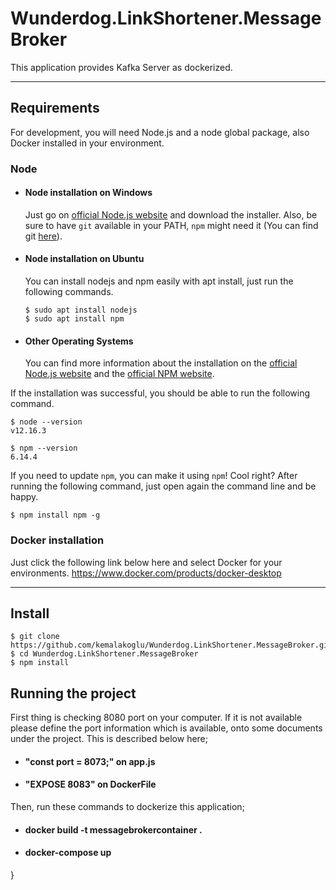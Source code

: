 # Wunderdog.LinkShortener.MessageBroker

This application provides Kafka Server as dockerized.

---
## Requirements

For development, you will  need Node.js and a node global package, also Docker installed in your environment.

### Node
- #### Node installation on Windows

  Just go on [official Node.js website](https://nodejs.org/) and download the installer.
Also, be sure to have `git` available in your PATH, `npm` might need it (You can find git [here](https://git-scm.com/)).

- #### Node installation on Ubuntu

  You can install nodejs and npm easily with apt install, just run the following commands.

      $ sudo apt install nodejs
      $ sudo apt install npm

- #### Other Operating Systems
  You can find more information about the installation on the [official Node.js website](https://nodejs.org/) and the [official NPM website](https://npmjs.org/).

If the installation was successful, you should be able to run the following command.

    $ node --version
    v12.16.3

    $ npm --version
    6.14.4

If you need to update `npm`, you can make it using `npm`! Cool right? After running the following command, just open again the command line and be happy.

    $ npm install npm -g

### Docker installation
Just click the following link below here and select Docker for your environments.
https://www.docker.com/products/docker-desktop    

---

## Install

    $ git clone https://github.com/kemalakoglu/Wunderdog.LinkShortener.MessageBroker.git
    $ cd Wunderdog.LinkShortener.MessageBroker
    $ npm install

## Running the project

First thing is checking 8080 port on your computer. If it is not available please define the port information which is available, onto some documents under the project. This is described below here;  

- #### "const port = 8073;" on app.js
- #### "EXPOSE 8083" on DockerFile

Then, run these commands to dockerize this application;

- #### docker build -t messagebrokercontainer .
- ####  docker-compose up
}

